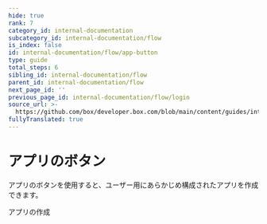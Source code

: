 ```yaml
---
hide: true
rank: 7
category_id: internal-documentation
subcategory_id: internal-documentation/flow
is_index: false
id: internal-documentation/flow/app-button
type: guide
total_steps: 6
sibling_id: internal-documentation/flow
parent_id: internal-documentation/flow
next_page_id: ''
previous_page_id: internal-documentation/flow/login
source_url: >-
  https://github.com/box/developer.box.com/blob/main/content/guides/internal-documentation/flow/app-button.md
fullyTranslated: true
---
```

<!-- does not need translation -->

# アプリのボタン

アプリのボタンを使用すると、ユーザー用にあらかじめ構成されたアプリを作成できます。

<H>

<AppButton id="postman_app" name="Postman" scopes="root_readwrite,manage_managed_users" can_act_as_user access="application" authentication_type="auth_code_grant" redirect_url="/auth/callback" cors_origins>

アプリの作成

</AppButton>

</H>
